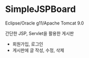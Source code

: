 # SimpleJSPBoard

Eclipse/Oracle g11/Apache Tomcat 9.0

간단한 JSP, Servlet을 활용한 게시판
- 회원가입, 로그인
- 게시판에 글 작성, 수정, 삭제

